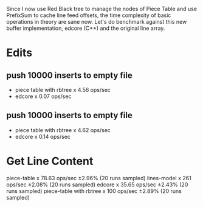 Since I now use Red Black tree to manage the nodes of Piece Table and use PrefixSum to cache line feed offsets, the time complexity of basic operations in theory are sane now. Let's do benchmark against this new buffer implementation, edcore (C++) and the original line array.

# Edits

## push 10000 inserts to empty file
- piece table with rbtree 	x 4.56 ops/sec
- edcore 					x 0.07 ops/sec

## push 10000 inserts to empty file
- piece table with rbtree 	x 4.62 ops/sec
- edcore 					x 0.14 ops/sec

# Get Line Content
piece-table 				x 78.63 ops/sec ±2.96% (20 runs sampled)
lines-model 				x 261 ops/sec ±2.08% (20 runs sampled)
edcore 						x 35.65 ops/sec ±2.43% (20 runs sampled)
piece-table with rbtree 	x 100 ops/sec ±2.89% (20 runs sampled)